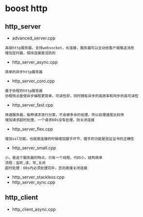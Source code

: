 # boost http
## http_server
* advanced_server.cpp
```
高级http服务器，支持websocket，长连接，服务器可以主动给客户端推送消息
增加定时器，保持连接是活跃的
```
* http_server_async.cpp
```
简单的异步http服务器
```
* http_server_coro.cpp
```
基于协程的http服务器
协程特点是使异步编程更简单，可读性好，同时拥有异步的高效率和同步的高可读性
```
* http_server_fast.cpp
```
快速服务器，每种请求进行分类，不会做多余的处理，所以处理速度比较快
增加请求超时处理，一个请求60s没有处理，则关闭连接
```
* http_server_flex.cpp
```
增加ssl功能，也就是连接的时候增加握手环节，握手的功能是验证证书的正确性
```
* http_server_small.cpp
```
小，是这个服务器的特点，只有一个线程，代码小，结构简单
流程：监听,读，写,关闭
超时处理：60s内必须处理完毕，否则直接关闭连接
```
* http_server_stackless.cpp
* http_server_sync.cpp
## http_client
* http_client_async.cpp
